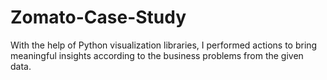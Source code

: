 # Zomato-Case-Study
With the help of Python visualization libraries, I performed actions to bring meaningful insights according to the business problems from the given data.
